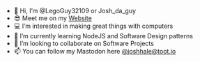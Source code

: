 - 👋 Hi, I’m @LegoGuy32109 or Josh_da_guy
- 😎 Meet me on my [Website](https://www.joshhale.me)
- 💻 I’m interested in making great things with computers
- 🌱 I’m currently learning NodeJS and Software Design patterns
- 💞️ I’m looking to collaborate on Software Projects
- 📫 You can follow my Mastodon here [@joshhale@toot.io](https://elk.zone/toot.io/joshhale)

<!---
LegoGuy32109/LegoGuy32109 is a ✨ special ✨ repository because its `README.md` (this file) appears on your GitHub profile.
You can click the Preview link to take a look at your changes.
--->
